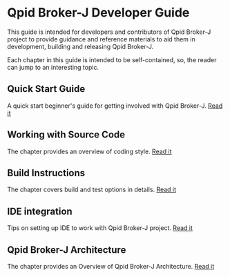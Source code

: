 # Qpid Broker-J Developer Guide

This guide is intended for developers and contributors of Qpid Broker-J project to provide guidance and
reference materials to aid them in development, building and releasing Qpid Broker-J.

Each chapter in this guide is intended to be self-contained, so, the reader can jump to an interesting topic.

## Quick Start Guide

A quick start beginner's guide for getting involved with Qpid Broker-J. [Read it](quick-start.md)

## Working with Source Code

The chapter provides an overview of coding style. [Read it](code-guide.md)

## Build Instructions

The chapter covers build and test options in details. [Read it](build-instructions.md)

## IDE integration

Tips on setting up IDE to work with Qpid Broker-J project. [Read it](ide-integration.md)

## Qpid Broker-J Architecture

The chapter provides an Overview of Qpid Broker-J Architecture. [Read it](architecture.md)
